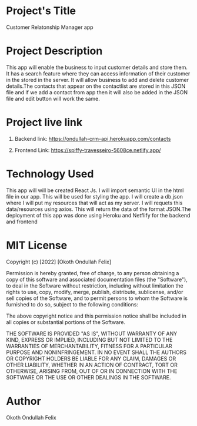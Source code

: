 # Project's Title

Customer Relatonship Manager app

# Project Description
This app will enable the business to input customer details and store them.  It has a search feature where they can access information of their customer in the stored in the server. It will allow business to add and delete customer details.The contacts that appear on the contactlist are stored in this JSON file and if we add a contact from app then it will also be added in the JSON file and edit button will work the same.

# Project live link
1. Backend link: https://ondullah-crm-api.herokuapp.com/contacts

2. Frontend Link: https://spiffy-travesseiro-5608ce.netlify.app/


# Technology Used
This app will will be created React Js. I will import semantic UI in the html file in our app. This will be used for styling the app. I will create a db.json where I will put my resources that will act as my server. I will requets this data/resources using axios. This will return the data of the format JSON.The deployment of this app was done using Heroku and Netflify for the backend and frontend


# MIT License
Copyright (c) [2022] [Okoth Ondullah Felix]

Permission is hereby granted, free of charge, to any person obtaining a copy of this software and associated documentation files (the "Software"), to deal in the Software without restriction, including without limitation the rights to use, copy, modify, merge, publish, distribute, sublicense, and/or sell copies of the Software, and to permit persons to whom the Software is furnished to do so, subject to the following conditions:

The above copyright notice and this permission notice shall be included in all copies or substantial portions of the Software.

THE SOFTWARE IS PROVIDED "AS IS", WITHOUT WARRANTY OF ANY KIND, EXPRESS OR IMPLIED, INCLUDING BUT NOT LIMITED TO THE WARRANTIES OF MERCHANTABILITY, FITNESS FOR A PARTICULAR PURPOSE AND NONINFRINGEMENT. IN NO EVENT SHALL THE AUTHORS OR COPYRIGHT HOLDERS BE LIABLE FOR ANY CLAIM, DAMAGES OR OTHER LIABILITY, WHETHER IN AN ACTION OF CONTRACT, TORT OR OTHERWISE, ARISING FROM, OUT OF OR IN CONNECTION WITH THE SOFTWARE OR THE USE OR OTHER DEALINGS IN THE SOFTWARE.

# Author
Okoth Ondullah Felix
